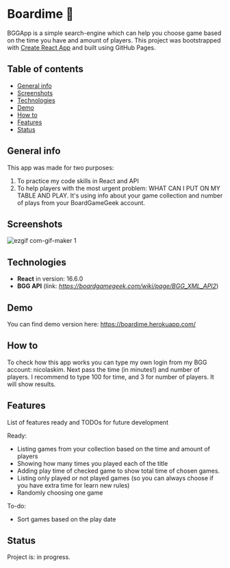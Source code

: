 # Boardime :game_die:
BGGApp is a simple search-engine which can help you choose game based on the time you have and amount of players. 
This project was bootstrapped with [Create React App](https://github.com/facebook/create-react-app) and built using GitHub Pages.

## Table of contents
* [General info](#general-info)
* [Screenshots](#screenshots)
* [Technologies](#technologies)
* [Demo](#demo)
* [How to](#how-to)
* [Features](#Features)
* [Status](#status)

## General info
This app was made for two purposes: 
1. To practice my code skills in React and API
2. To help players with the most urgent problem: WHAT CAN I PUT ON MY TABLE AND PLAY. It's using info about your game collection and number of plays from your BoardGameGeek account. 

## Screenshots
![ezgif com-gif-maker 1](https://user-images.githubusercontent.com/32582359/48980354-0d2d5400-f0c8-11e8-80d6-6b947f6f4b96.gif)

## Technologies
* **React** in version: 16.6.0
* **BGG API** (link: *https://boardgamegeek.com/wiki/page/BGG_XML_API2*)

## Demo 
You can find demo version here:
https://boardime.herokuapp.com/

## How to
To check how this app works you can type my own login from my BGG account: nicolaskim. Next pass the time (in minutes!) and number of players. I recommend to type 100 for time, and 3 for number of players. It will show results.


## Features
List of features ready and TODOs for future development

Ready:
* Listing games from your collection based on the time and amount of players
* Showing how many times you played each of the title
* Adding play time of checked game to show total time of chosen games.
* Listing only played or not played games (so you can always choose if you have extra time for learn new rules)
* Randomly choosing one game 

To-do:
* Sort games based on the play date

## Status
Project is: in progress.
